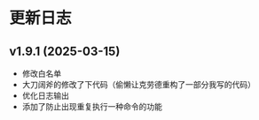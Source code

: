 # 更新日志

## v1.9.1 (2025-03-15)
- 修改白名单
- 大刀阔斧的修改了下代码（偷懒让克劳德重构了一部分我写的代码）
- 优化日志输出
- 添加了防止出现重复执行一种命令的功能
